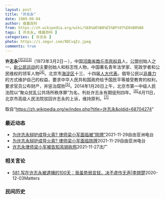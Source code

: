 ```yaml
---
layout: post
title: "许志永"
date: 1989-06-04
author: 维基百科
from: https://zh.wikipedia.org/wiki/%E8%AE%B8%E5%BF%97%E6%B0%B8
tags: [ 许志永, 维基百科 ]
categories: [ 许志永 ]
photo: https://i.imgur.com/9DCvqIz.jpeg
comments: true
---
```

<div class="mw-parser-output">
<p><b>许志永</b><sup id="cite_ref-1" class="reference"><a href="#cite_note-1">[1]</a></sup><sup id="cite_ref-2" class="reference"><a href="#cite_note-2">[2]</a></sup><sup id="cite_ref-3" class="reference"><a href="#cite_note-3">[3]</a></sup>（1973年3月2日<span class="useeditintro" title="Template:BLP editintro">－</span>），中国<a href="/wiki/%E6%B2%B3%E5%8D%97%E7%9C%81" title="河南省">河南省</a><a href="/wiki/%E5%95%86%E4%B8%98%E5%B8%82" title="商丘市">商丘市</a><a href="/wiki/%E6%B0%91%E6%9D%83%E5%8E%BF" title="民权县">民权县</a>人，<a href="/wiki/%E5%85%AC%E7%9B%9F" title="公盟">公盟</a>创始人之一，<a href="/wiki/%E6%96%B0%E5%85%AC%E6%B0%91%E8%BF%90%E5%8A%A8" title="新公民运动">新公民运动</a>的主要创始人和标志性人物，中国著名青年法学家、宪政学者和公民维权的领军人物<sup id="cite_ref-VOA0806_4-0" class="reference"><a href="#cite_note-VOA0806-4">[4]</a></sup>。北京市<a href="/wiki/%E6%B5%B7%E6%B7%80%E5%8C%BA" title="海淀区">海淀区</a>十三、十四届<a href="/wiki/%E4%BA%BA%E5%A4%A7%E4%BB%A3%E8%A1%A8" class="mw-redirect" title="人大代表">人大代表</a>。倡导公民以<a href="/wiki/%E9%9D%9E%E6%9A%B4%E5%8A%9B" title="非暴力">非暴力</a>的方式维护自己的权益，要求中华人民共和国政府给予国民平等接受教育的权利，要求官员公布财产，并惩治腐败<sup id="cite_ref-5" class="reference"><a href="#cite_note-5">[5]</a></sup>。2014年1月26日上午，北京市第一中级人民法院以“聚众扰乱公共场所秩序罪”为名，判处许志永有期徒刑四年。<sup id="cite_ref-bpx_6-0" class="reference"><a href="#cite_note-bpx-6">[6]</a></sup>4月11日，北京市高级人民法院驳回许志永的上诉，维持原判。<sup id="cite_ref-app_7-0" class="reference"><a href="#cite_note-app-7">[7]</a></sup>
</p>
</div><noscript><img src="//zh.wikipedia.org/wiki/Special:CentralAutoLogin/start?type=1x1" alt="" title="" width="1" height="1" style="border: none; position: absolute;"></noscript>
<div class="printfooter">取自“<a dir="ltr" href="https://zh.wikipedia.org/w/index.php?title=许志永&amp;oldid=68704274">https://zh.wikipedia.org/w/index.php?title=许志永&amp;oldid=68704274</a>”</div><div id="recent-news"><h3>最近动态</h3><ul><li><a href="https://nodebe4.github.io/waimei/2021-11-29/%E4%B8%BA%E8%AE%B8%E5%BF%97%E6%B0%B8%E8%BE%A9%E6%8A%A4%E6%88%90%E5%AF%BC%E7%81%AB%E7%B4%A2-%E5%BE%8B%E5%B8%88%E6%A2%81%E5%B0%8F%E5%86%9B%E9%9D%A2%E4%B8%B4%E8%A2%AB-%E9%99%A4%E7%89%8C" title="为许志永辩护成导火索? 律师梁小军面临被“除牌”—— 曾受“十二港人案”家属委托代理该案的中国维权律师梁小军，近期可能将被吊销执业证。梁小军已提出听证要求。表面上，梁小军是由于为法轮功发声遭当局...">为许志永辩护成导火索?   律师梁小军面临被“除牌”</a><time>2021-11-29</time><a class="tag">自由亚洲电台</a></li>
<li><a href="https://nodebe4.github.io/waimei/2021-11-29/%E4%B8%BA%E8%AE%B8%E5%BF%97%E6%B0%B8%E8%BE%A9%E6%8A%A4%E6%88%90%E5%AF%BC%E7%81%AB%E7%B4%A2-%E5%BE%8B%E5%B8%88%E6%A2%81%E5%B0%8F%E5%86%9B%E9%9D%A2%E4%B8%B4%E9%99%A4%E7%89%8C" title="为许志永辩护成导火索? 律师梁小军面临除牌—— 曾受“十二港人案”家属委托代理该案的中国维权律师梁小军近期可能将被吊销执业证，梁小军已提出听证要求。表面上，梁小军是由于为法轮功发声遭当局惩罚，但...">为许志永辩护成导火索?   律师梁小军面临除牌</a><time>2021-11-29</time><a class="tag">自由亚洲电台</a></li>
<li><a href="https://nodebe4.github.io/waimei/2021-11-27/%E8%AE%B8%E5%BF%97%E6%B0%B8%E5%BE%8B%E5%B8%88%E6%A2%81%E5%B0%8F%E5%86%9B%E8%A2%AB%E5%91%8A%E7%9F%A5%E5%90%8A%E9%94%80%E6%89%A7%E7%85%A7" title="许志永律师梁小军被告知吊销执照—— 27/11/2021 - 14:40 Array 北京道衡律师所主任著名人权律师梁小军11月26日接到北京市司法局拟吊销律师执照处罚通知书，通知书谴责梁小军利...">许志永律师梁小军被告知吊销执照</a><time>2021-11-27</time><a class="tag">法广</a></li>
</ul></div><div id="open-opinion"><h3>相关言论</h3><ul><li><a href="https://nodebe4.github.io/opinion/2020-12-03/581-%E5%86%99%E5%9C%A8%E8%AE%B8%E5%BF%97%E6%B0%B8%E8%A2%AB%E9%80%AE%E6%8D%95%E7%9A%84100%E5%A4%A9-%E6%88%91%E8%99%BD%E5%8A%BF%E5%BC%B1%E8%A8%80%E8%BD%BB-%E5%86%B3%E4%B8%8D%E8%99%9A%E4%BD%9C%E6%97%A0%E5%A3%B0-%E6%9D%8E%E7%BF%98%E6%A5%9A/" title="野兽爱智慧">581 写在许志永被逮捕的100天：我虽势弱言轻，决不虚作无声|李翘楚</a><time>2020-12-03</time><a class="tag">Matters</a></li>
</ul></div><div id="mjls-record"><h3>民间历史</h3><ul></ul></div>